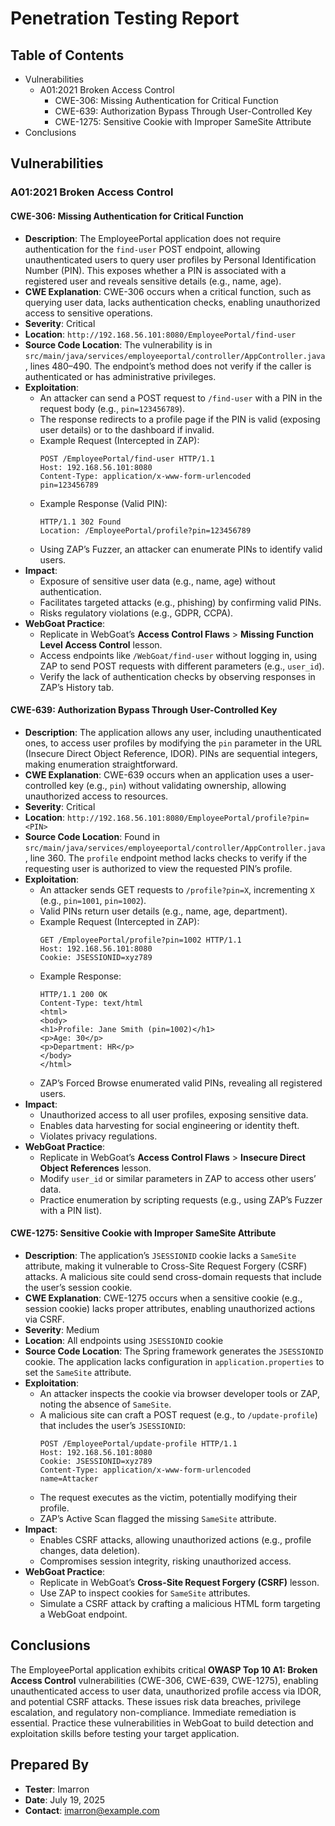 # Penetration Testing Report

## Table of Contents

- Vulnerabilities
  - A01:2021 Broken Access Control
    - CWE-306: Missing Authentication for Critical Function
    - CWE-639: Authorization Bypass Through User-Controlled Key
    - CWE-1275: Sensitive Cookie with Improper SameSite Attribute
- Conclusions

## Vulnerabilities

### A01:2021 Broken Access Control

#### CWE-306: Missing Authentication for Critical Function
- **Description**: The EmployeePortal application does not require authentication for the `find-user` POST endpoint, allowing unauthenticated users to query user profiles by Personal Identification Number (PIN). This exposes whether a PIN is associated with a registered user and reveals sensitive details (e.g., name, age).
- **CWE Explanation**: CWE-306 occurs when a critical function, such as querying user data, lacks authentication checks, enabling unauthorized access to sensitive operations.
- **Severity**: Critical
- **Location**: `http://192.168.56.101:8080/EmployeePortal/find-user`
- **Source Code Location**: The vulnerability is in `src/main/java/services/employeeportal/controller/AppController.java`, lines 480–490. The endpoint’s method does not verify if the caller is authenticated or has administrative privileges.
- **Exploitation**:
  - An attacker can send a POST request to `/find-user` with a PIN in the request body (e.g., `pin=123456789`).
  - The response redirects to a profile page if the PIN is valid (exposing user details) or to the dashboard if invalid.
  - Example Request (Intercepted in ZAP):
    ```
    POST /EmployeePortal/find-user HTTP/1.1
    Host: 192.168.56.101:8080
    Content-Type: application/x-www-form-urlencoded
    pin=123456789
    ```
  - Example Response (Valid PIN):
    ```
    HTTP/1.1 302 Found
    Location: /EmployeePortal/profile?pin=123456789
    ```
  - Using ZAP’s Fuzzer, an attacker can enumerate PINs to identify valid users.
- **Impact**:
  - Exposure of sensitive user data (e.g., name, age) without authentication.
  - Facilitates targeted attacks (e.g., phishing) by confirming valid PINs.
  - Risks regulatory violations (e.g., GDPR, CCPA).
- **WebGoat Practice**:
  - Replicate in WebGoat’s **Access Control Flaws** > **Missing Function Level Access Control** lesson.
  - Access endpoints like `/WebGoat/find-user` without logging in, using ZAP to send POST requests with different parameters (e.g., `user_id`).
  - Verify the lack of authentication checks by observing responses in ZAP’s History tab.

#### CWE-639: Authorization Bypass Through User-Controlled Key
- **Description**: The application allows any user, including unauthenticated ones, to access user profiles by modifying the `pin` parameter in the URL (Insecure Direct Object Reference, IDOR). PINs are sequential integers, making enumeration straightforward.
- **CWE Explanation**: CWE-639 occurs when an application uses a user-controlled key (e.g., `pin`) without validating ownership, allowing unauthorized access to resources.
- **Severity**: Critical
- **Location**: `http://192.168.56.101:8080/EmployeePortal/profile?pin=<PIN>`
- **Source Code Location**: Found in `src/main/java/services/employeeportal/controller/AppController.java`, line 360. The `profile` endpoint method lacks checks to verify if the requesting user is authorized to view the requested PIN’s profile.
- **Exploitation**:
  - An attacker sends GET requests to `/profile?pin=X`, incrementing `X` (e.g., `pin=1001`, `pin=1002`).
  - Valid PINs return user details (e.g., name, age, department).
  - Example Request (Intercepted in ZAP):
    ```
    GET /EmployeePortal/profile?pin=1002 HTTP/1.1
    Host: 192.168.56.101:8080
    Cookie: JSESSIONID=xyz789
    ```
  - Example Response:
    ```
    HTTP/1.1 200 OK
    Content-Type: text/html
    <html>
    <body>
    <h1>Profile: Jane Smith (pin=1002)</h1>
    <p>Age: 30</p>
    <p>Department: HR</p>
    </body>
    </html>
    ```
  - ZAP’s Forced Browse enumerated valid PINs, revealing all registered users.
- **Impact**:
  - Unauthorized access to all user profiles, exposing sensitive data.
  - Enables data harvesting for social engineering or identity theft.
  - Violates privacy regulations.
- **WebGoat Practice**:
  - Replicate in WebGoat’s **Access Control Flaws** > **Insecure Direct Object References** lesson.
  - Modify `user_id` or similar parameters in ZAP to access other users’ data.
  - Practice enumeration by scripting requests (e.g., using ZAP’s Fuzzer with a PIN list).

#### CWE-1275: Sensitive Cookie with Improper SameSite Attribute
- **Description**: The application’s `JSESSIONID` cookie lacks a `SameSite` attribute, making it vulnerable to Cross-Site Request Forgery (CSRF) attacks. A malicious site could send cross-domain requests that include the user’s session cookie.
- **CWE Explanation**: CWE-1275 occurs when a sensitive cookie (e.g., session cookie) lacks proper attributes, enabling unauthorized actions via CSRF.
- **Severity**: Medium
- **Location**: All endpoints using `JSESSIONID` cookie
- **Source Code Location**: The Spring framework generates the `JSESSIONID` cookie. The application lacks configuration in `application.properties` to set the `SameSite` attribute.
- **Exploitation**:
  - An attacker inspects the cookie via browser developer tools or ZAP, noting the absence of `SameSite`.
  - A malicious site can craft a POST request (e.g., to `/update-profile`) that includes the user’s `JSESSIONID`:
    ```
    POST /EmployeePortal/update-profile HTTP/1.1
    Host: 192.168.56.101:8080
    Cookie: JSESSIONID=xyz789
    Content-Type: application/x-www-form-urlencoded
    name=Attacker
    ```
  - The request executes as the victim, potentially modifying their profile.
  - ZAP’s Active Scan flagged the missing `SameSite` attribute.
- **Impact**:
  - Enables CSRF attacks, allowing unauthorized actions (e.g., profile changes, data deletion).
  - Compromises session integrity, risking unauthorized access.
- **WebGoat Practice**:
  - Replicate in WebGoat’s **Cross-Site Request Forgery (CSRF)** lesson.
  - Use ZAP to inspect cookies for `SameSite` attributes.
  - Simulate a CSRF attack by crafting a malicious HTML form targeting a WebGoat endpoint.

## Conclusions
The EmployeePortal application exhibits critical **OWASP Top 10 A1: Broken Access Control** vulnerabilities (CWE-306, CWE-639, CWE-1275), enabling unauthenticated access to user data, unauthorized profile access via IDOR, and potential CSRF attacks. These issues risk data breaches, privilege escalation, and regulatory non-compliance. Immediate remediation is essential. Practice these vulnerabilities in WebGoat to build detection and exploitation skills before testing your target application.

## Prepared By
- **Tester**: Imarron
- **Date**: July 19, 2025
- **Contact**: imarron@example.com